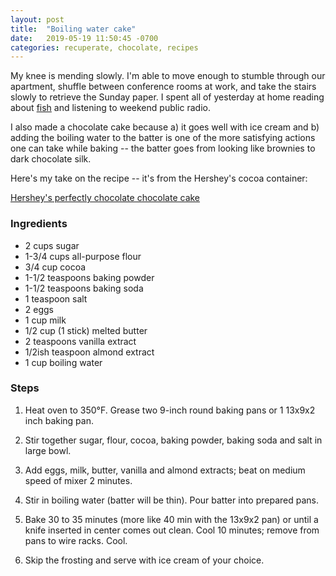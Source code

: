 ```yaml
---
layout: post
title:  "Boiling water cake"
date:   2019-05-19 11:50:45 -0700
categories: recuperate, chocolate, recipes
---
```


My knee is mending slowly. I'm able to move enough to stumble through our apartment, shuffle between conference rooms at work, and take the stairs slowly to retrieve the Sunday paper. I spent all of yesterday at home reading about [fish](https://www.seaforager.com/book) and listening to weekend public radio.

I also made a chocolate cake because a) it goes well with ice cream and b) adding the boiling water to the batter is one of the more satisfying actions one can take while baking -- the batter goes from looking like brownies to dark chocolate silk. 

Here's my take on the recipe -- it's from the Hershey's cocoa container:

[Hershey's perfectly chocolate chocolate cake](https://www.hersheys.com/kitchens/en_ae/recipes/hersheys-perfectly-chocolate-chocolate-cake.html)

### Ingredients

- 2 cups sugar
- 1-3/4 cups all-purpose flour
- 3/4 cup cocoa
- 1-1/2 teaspoons baking powder
- 1-1/2 teaspoons baking soda
- 1 teaspoon salt
- 2 eggs
- 1 cup milk
- 1/2 cup (1 stick) melted butter
- 2 teaspoons vanilla extract
- 1/2ish teaspoon almond extract
- 1 cup boiling water

### Steps

1. Heat oven to 350°F. Grease two 9-inch round baking pans or 1 13x9x2 inch baking pan.

2. Stir together sugar, flour, cocoa, baking powder, baking soda and salt in large bowl.

3. Add eggs, milk, butter, vanilla and almond extracts; beat on medium speed of mixer 2 minutes.

4. Stir in boiling water (batter will be thin). Pour batter into prepared pans.

3. Bake 30 to 35 minutes (more like 40 min with the 13x9x2 pan) or until a knife inserted in center comes out clean. Cool 10 minutes; remove from pans to wire racks. Cool.

4. Skip the frosting and serve with ice cream of your choice.
